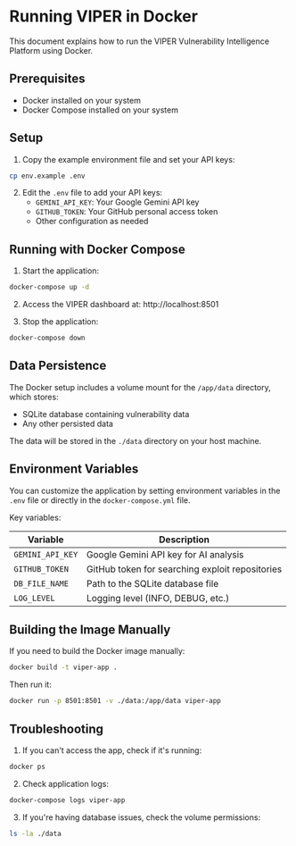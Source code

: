 # Running VIPER in Docker

This document explains how to run the VIPER Vulnerability Intelligence Platform using Docker.

## Prerequisites

- Docker installed on your system
- Docker Compose installed on your system

## Setup

1. Copy the example environment file and set your API keys:

```bash
cp env.example .env
```

2. Edit the `.env` file to add your API keys:
   - `GEMINI_API_KEY`: Your Google Gemini API key
   - `GITHUB_TOKEN`: Your GitHub personal access token
   - Other configuration as needed

## Running with Docker Compose

1. Start the application:

```bash
docker-compose up -d
```

2. Access the VIPER dashboard at: http://localhost:8501

3. Stop the application:

```bash
docker-compose down
```

## Data Persistence

The Docker setup includes a volume mount for the `/app/data` directory, which stores:

- SQLite database containing vulnerability data
- Any other persisted data

The data will be stored in the `./data` directory on your host machine.

## Environment Variables

You can customize the application by setting environment variables in the `.env` file or directly in the `docker-compose.yml` file.

Key variables:

| Variable | Description |
|----------|-------------|
| `GEMINI_API_KEY` | Google Gemini API key for AI analysis |
| `GITHUB_TOKEN` | GitHub token for searching exploit repositories |
| `DB_FILE_NAME` | Path to the SQLite database file |
| `LOG_LEVEL` | Logging level (INFO, DEBUG, etc.) |

## Building the Image Manually

If you need to build the Docker image manually:

```bash
docker build -t viper-app .
```

Then run it:

```bash
docker run -p 8501:8501 -v ./data:/app/data viper-app
```

## Troubleshooting

1. If you can't access the app, check if it's running:

```bash
docker ps
```

2. Check application logs:

```bash
docker-compose logs viper-app
```

3. If you're having database issues, check the volume permissions:

```bash
ls -la ./data
``` 